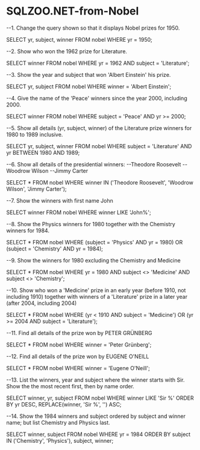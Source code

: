 # SQLZOO.NET-from-Nobel
--1. Change the query shown so that it displays Nobel prizes for 1950.

SELECT yr, subject, winner FROM nobel
	WHERE yr = 1950;

--2. Show who won the 1962 prize for Literature.

SELECT winner FROM nobel
	WHERE yr = 1962 AND subject = 'Literature';

--3. Show the year and subject that won 'Albert Einstein' his prize.

SELECT yr, subject FROM nobel
	WHERE winner = 'Albert Einstein';

--4. Give the name of the 'Peace' winners since the year 2000, including 2000.

SELECT winner FROM nobel
	WHERE subject = 'Peace' AND yr >= 2000;

--5. Show all details (yr, subject, winner) of the Literature prize winners for 1980 to 1989 inclusive.

SELECT yr, subject, winner FROM nobel
	WHERE subject = 'Literature' AND yr BETWEEN 1980 AND 1989;

--6. Show all details of the presidential winners:
--Theodore Roosevelt
--Woodrow Wilson
--Jimmy Carter

SELECT * FROM nobel
	WHERE winner IN ('Theodore Roosevelt',
	                  'Woodrow Wilson',
	                  'Jimmy Carter');

--7. Show the winners with first name John

SELECT winner FROM nobel
	WHERE winner LIKE 'John%';

--8. Show the Physics winners for 1980 together with the Chemistry winners for 1984.

SELECT * FROM nobel
	WHERE (subject = 'Physics' AND yr = 1980) OR (subject = 'Chemistry' AND yr = 1984);

--9. Show the winners for 1980 excluding the Chemistry and Medicine

SELECT * FROM nobel
	WHERE yr = 1980 AND subject <> 'Medicine' AND subject <> 'Chemistry';

--10. Show who won a 'Medicine' prize in an early year (before 1910, not including 1910) together with winners of a 'Literature' prize in a later year (after 2004, including 2004)

SELECT * FROM nobel
	WHERE (yr < 1910 AND subject = 'Medicine') OR (yr >= 2004 AND subject = 'Literature');

--11. Find all details of the prize won by PETER GRÜNBERG

SELECT * FROM nobel
	WHERE winner = 'Peter Grünberg';

--12. Find all details of the prize won by EUGENE O'NEILL

SELECT * FROM nobel
	WHERE winner = 'Eugene O\'Neill';

--13. List the winners, year and subject where the winner starts with Sir. Show the the most recent first, then by name order.

SELECT winner, yr, subject FROM nobel
	WHERE winner LIKE 'Sir %'
		ORDER BY yr DESC, REPLACE(winner, 'Sir %', '') ASC;

--14. Show the 1984 winners and subject ordered by subject and winner name; but list Chemistry and Physics last.

SELECT winner, subject FROM nobel
	WHERE yr = 1984
		ORDER BY subject IN ('Chemistry', 'Physics'), subject, winner;

